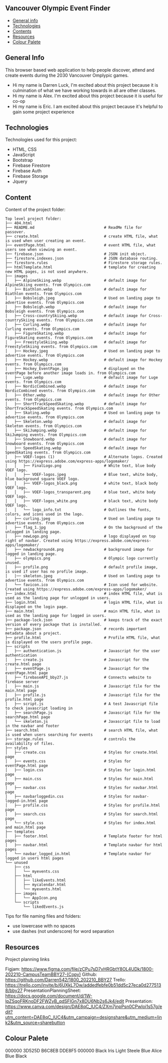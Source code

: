 ## Vancouver Olympic Event Finder

* [General info](#general-info)
* [Technologies](#technologies)
* [Contents](#content)
* [Resources](#resources)
* [Colour Palete](#colour-palete)

## General Info
This browser based web application to help people discover, attend and create events during the 2030 Vancouver Omplypic games.
* Hi my name is Darren Luck, I'm excited about this project because it is culmination of what we have working towards in all are other classes.
* Hi my name is Alex. I'm excited about this project because it is useful for co-op
* Hi my name is Eric. I am excited about this project because it's helpful to gain some project experience

## Technologies
Technologies used for this project:
* HTML, CSS
* JavaScript
* Bootstrap 
* Firebase Firestore
* Firebase Auth
* Firebase Storage
* Jquery
	
## Content
Content of the project folder:

```
Top level project folder:
├── 404.html
├── README.md                               # ReadMe file for passover.
├── create.html                             # create HTML file, what is used when user creating an event.
├── eventPage.html                          # event HTML file, what users see when viewing an event.
├── firebase.json                           # JSON init object.
├── firestore.indexes.json                  # JSON database routing.    
├── firestore.rules                         # Firestore storage rules.
├── htmlTemplate.html                       # template for creating new HTML pages, is not used anywhere.
├── images
│   ├── AlpineSkiing.webp                   # default image for AlpineSkiing events. from Olympics.com
│   ├── Biathlon.webp                       # default image for Biathlon events. from Olympics.com
│   ├── Bobsleigh.jpeg                      # Used on landing page to advertise events. from Olympics.com
│   ├── Bobsleigh.webp                      # default image for Bobsleigh events. from Olympics.com
│   ├── Cross-countrySkiing.webp            # default image for Cross-countrySkiing events. from Olympics.com
│   ├── Curling.webp                        # default image for Curling events. from Olympics.com
│   ├── FigureSkating.webp                  # default image for FigureSkating events. from Olympics.com
│   ├── FreestyleSkiing.webp                # default image for FreestyleSkiing events. from Olympics.com
│   ├── Hockey.jpeg                         # Used on landing page to advertise events. from Olympics.com
│   ├── Hockey.webp                         # default image for Hockey events. from Olympics.com
│   ├── Hockey_EventPage.jpg                # displayed on the eventPage before another image loads in. from Olympics.com   
│   ├── Luge.webp                           # default image for Luge events. from Olympics.com
│   ├── NordicCombined.webp                 # default image for NordicCombined events. from Olympics.com
│   ├── Other.webp                          # default image for Other events. from Olympics.com
│   ├── ShortTrackSpeedSkating.webp         # default image for ShortTrackSpeedSkating events. from Olympics.com
│   ├── Skating.webp                        # Used on landing page to advertise events. from Olympics.com
│   ├── Skeleton.webp                       # default image for Skeleton events. from Olympics.com
│   ├── SkiJumping.webp                     # default image for SkiJumping events. from Olympics.com
│   ├── Snowboard.webp                      # default image for Snowboard events. from Olympics.com
│   ├── SpeedSkating.webp                   # default image for SpeedSkating events. from Olympics.com
│   ├── VOEF-logos (1)                      # Alternate logos. Created using https://express.adobe.com/express-apps/logomaker/
│   │   ├── FinalLogo.png                   # White text, blue body VOEF logo.
│   │   ├── VOEF-logos.jpeg                 # Blue text, white body, blue background square VOEF logo.
│   │   ├── VOEF-logos_black.png            # white text, black body VOEF logo.    
│   │   ├── VOEF-logos_transparent.png      # blue text, white body VOEF logo.
│   │   ├── VOEF-logos_white.png            # black text, white body VOEF logo.
│   │   └── logo_info.txt                   # Outlines the fonts, colors, and icons used in the logo.
│   ├── curling.jpeg                        # Used on landing page to advertise events. from Olympics.com
│   ├── flag_1.jpg                          # On the background of the unlogged in landing page.
│   ├── newLogo.png                         # logo displayed on top right of navbar. Created using https://express.adobe.com/express-apps/logomaker/
│   ├── newbackground4.png                  # background image for logged in landing page.
│   ├── olympics.png                        # Olympic logo currently unused. 
│   ├── profile.png                         # default profile image, is used if user has no profile image.
│   |── skeleton.jpeg                       # Used on landing page to advertise events. from Olympics.com
|   └── favicon.ico                         # Icon used for website. Created using https://express.adobe.com/express-apps/logomaker/
├── index.html                              # index HTML file, what is used as the landing page for unlogged in users.
├── login.html                              # login HTML file, what is displayed on the login page.
├── main.html                               # main HTML file, what is used as the landing page for logged in users.
├── package-lock.json                       # keeps track of the exact version of every package that is installed.
├── package.json                            # records important metadata about a project.
├── profile.html                            # Profile HTML file, what is displayed on the users profile page.
├── scripts
│   ├── authentication.js                   # Javascript for the user authentication
│   ├── create.js                           # Javascript for the create.html page
│   ├── eventPage.js                        # Javascript for the eventPage.html page
│   ├── firebaseAPI_bby27.js                # Connects website to firebase server
│   ├── main.js                             # Javascript file for the main.html page
│   ├── profile.js                          # Javascript file for the profile.html page
│   ├── script.js                           # A test Javascript file to check javascript loading in
│   ├── searchPage.js                       # Javascript file for the searchPage.html page
│   └── skeleton.js                         # Javascript file to load in the navbar and footer
├── search.html                             # search HTML file, what is used when users searching for events
├── storage.rules                           # controls the availability of files.
├── styles
│   ├── create.css                          # Styles for create.html page
│   ├── events.css                          # Styles for eventPage.html page
│   ├── login.css                           # Styles for login.html page
│   ├── main.css                            # Styles for main.html page
│   ├── navbar.css                          # Styles for navbar.html page
│   ├── navbarloggedin.css                  # Styles for navbar-logged-in.html page
│   ├── profile.css                         # Styles for profile.html page
│   ├── search.css                          # Styles for search.html page
│   └── style.css                           # Styles for index.html and main.html page
├── templates                               
│   ├── footer.html                         # Template footer for html pages
│   ├── navbar.html                         # Template navbar for html pages
│   └── navbar_logged_in.html               # Template navbar for logged in users html pages
└── unused
    ├── css
    │   └── myevents.css
    ├── html
    │   ├── likeEvents.html
    │   ├── mycalendar.html
    │   └── myevents.html
    ├── images
    │   └── AppIcon.png
    └── scripts
        └── likedEvents.js

```

Tips for file naming files and folders:
* use lowercase with no spaces
* use dashes (not underscore) for word separation

## Resources
Project planning links

Figjam: https://www.figma.com/file/zCPu7sD7vHRGbtY8OL4UDk/1800-202210-CampusTeamBBY27-(Copy)
Github: https://github.com/Darren542/1800_202210_BBY27
Trello: https://trello.com/invite/b/6UXkL7Ow/addedfebfe0b51dd5c27eca0d2775138/bby27
PresentationPlanningSheet: https://docs.google.com/document/d/1W-lpZSqoFRKnoDF2FWZyB_qdSFIGn7x8DU6Nb2s6Jk4/edit
Presentation: https://www.canva.com/design/DAE8qC_lUC4/ZXm7jnpPsn0CPwIoi1s57g/edit?utm_content=DAE8qC_lUC4&utm_campaign=designshare&utm_medium=link2&utm_source=sharebutton

## Colour Palete
000000 3D525D B6C8EB            DDE8F5     000000 
Black  Iris   Light Steele Blue Alice Blue Black
